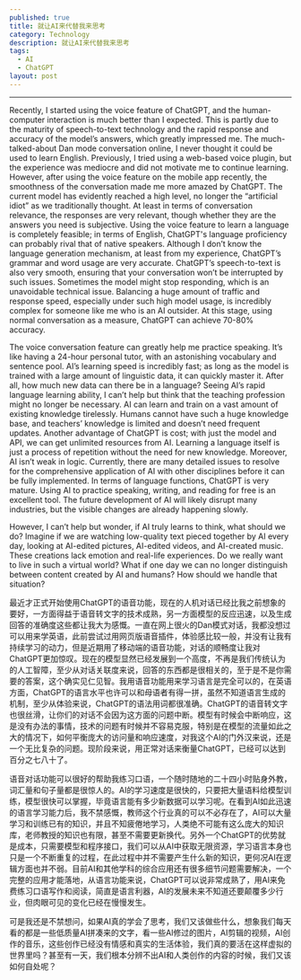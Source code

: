 ```yaml
---
published: true
title: 就让AI来代替我来思考
category: Technology
description: 就让AI来代替我来思考
tags: 
  - AI
  - ChatGPT
layout: post
---
```


---

Recently, I started using the voice feature of ChatGPT, and the human-computer interaction is much better than I expected. This is partly due to the maturity of speech-to-text technology and the rapid response and accuracy of the model’s answers, which greatly impressed me. The much-talked-about Dan mode conversation online, I never thought it could be used to learn English. Previously, I tried using a web-based voice plugin, but the experience was mediocre and did not motivate me to continue learning. However, after using the voice feature on the mobile app recently, the smoothness of the conversation made me more amazed by ChatGPT. The current model has evidently reached a high level, no longer the “artificial idiot” as we traditionally thought. At least in terms of conversation relevance, the responses are very relevant, though whether they are the answers you need is subjective. Using the voice feature to learn a language is completely feasible; in terms of English, ChatGPT's language proficiency can probably rival that of native speakers. Although I don’t know the language generation mechanism, at least from my experience, ChatGPT’s grammar and word usage are very accurate. ChatGPT’s speech-to-text is also very smooth, ensuring that your conversation won’t be interrupted by such issues. Sometimes the model might stop responding, which is an unavoidable technical issue. Balancing a huge amount of traffic and response speed, especially under such high model usage, is incredibly complex for someone like me who is an AI outsider. At this stage, using normal conversation as a measure, ChatGPT can achieve 70-80% accuracy.

The voice conversation feature can greatly help me practice speaking. It’s like having a 24-hour personal tutor, with an astonishing vocabulary and sentence pool. AI’s learning speed is incredibly fast; as long as the model is trained with a large amount of linguistic data, it can quickly master it. After all, how much new data can there be in a language? Seeing AI’s rapid language learning ability, I can’t help but think that the teaching profession might no longer be necessary. AI can learn and train on a vast amount of existing knowledge tirelessly. Humans cannot have such a huge knowledge base, and teachers’ knowledge is limited and doesn’t need frequent updates. Another advantage of ChatGPT is cost; with just the model and API, we can get unlimited resources from AI. Learning a language itself is just a process of repetition without the need for new knowledge. Moreover, AI isn’t weak in logic. Currently, there are many detailed issues to resolve for the comprehensive application of AI with other disciplines before it can be fully implemented. In terms of language functions, ChatGPT is very mature. Using AI to practice speaking, writing, and reading for free is an excellent tool. The future development of AI will likely disrupt many industries, but the visible changes are already happening slowly.

However, I can’t help but wonder, if AI truly learns to think, what should we do? Imagine if we are watching low-quality text pieced together by AI every day, looking at AI-edited pictures, AI-edited videos, and AI-created music. These creations lack emotion and real-life experiences. Do we really want to live in such a virtual world? What if one day we can no longer distinguish between content created by AI and humans? How should we handle that situation?


最近才正式开始使用ChatGPT的语音功能，现在的人机对话已经比我之前想象的要好，一方面得益于语音转文字的技术成熟，另一方面模型的反应迅速，以及生成回答的准确度这些都让我大为感慨。一直在网上很火的Dan模式对话，我都没想过可以用来学英语，此前尝试过用网页版语音插件，体验感比较一般，并没有让我有持续学习的动力，但是近期用了移动端的语音功能，对话的顺畅度让我对ChatGPT更加惊叹。现在的模型显然已经发展到一个高度，不再是我们传统认为的人工智障，至少从对话关联度来说，回答的东西都是很相关的，至于是不是你需要的答案，这个确实见仁见智。我用语音功能用来学习语言是完全可以的，在英语方面，ChatGPT的语言水平也许可以和母语者有得一拼，虽然不知道语言生成的机制，至少从体验来说，ChatGPT的语法用词都很准确。ChatGPT的语音转文字也很丝滑，让你们的对话不会因为这方面的问题中断。模型有时候会中断响应，这是没有办法的事情，技术的问题有时候并不容易克服，特别是在模型的流量如此之大的情况下，如何平衡庞大的访问量和响应速度，对我这个AI的门外汉来说，还是一个无比复杂的问题。现阶段来说，用正常对话来衡量ChatGPT，已经可以达到百分之七八十了。

语音对话功能可以很好的帮助我练习口语，一个随时随地的二十四小时贴身外教，词汇量和句子量都是很惊人的。AI的学习速度是很快的，只要把大量语料给模型训练，模型很快可以掌握，毕竟语言能有多少新数据可以学习呢。在看到AI如此迅速的语言学习能力后，我不禁感慨，教师这个行业真的可以不必存在了，AI可以大量学习和训练已有的知识，并且不知疲倦地学习，人类绝不可能有这么庞大的知识库，老师教授的知识也有限，甚至不需要更新换代。另外一个ChatGPT的优势就是成本，只需要模型和程序接口，我们可以从AI中获取无限资源，学习语言本身也只是一个不断重复的过程，在此过程中并不需要产生什么新的知识，更何况AI在逻辑方面也并不弱。目前AI和其他学科的综合应用还有很多细节问题需要解决，一个完整的应用才能落地，从语言功能来说，ChatGPT可以说非常成熟了，用AI来免费练习口语写作和阅读，简直是语言利器，AI的发展未来不知道还要颠覆多少行业，但肉眼可见的变化已经在慢慢发生。

可是我还是不禁想问，如果AI真的学会了思考，我们又该做些什么，想象我们每天看的都是一些低质量AI拼凑来的文字，看一些AI修过的图片，AI剪辑的视频，AI创作的音乐，这些创作已经没有情感和真实的生活体验，我们真的要活在这样虚拟的世界里吗？甚至有一天，我们根本分辨不出AI和人类创作的内容的时候，我们又该如何自处呢？
